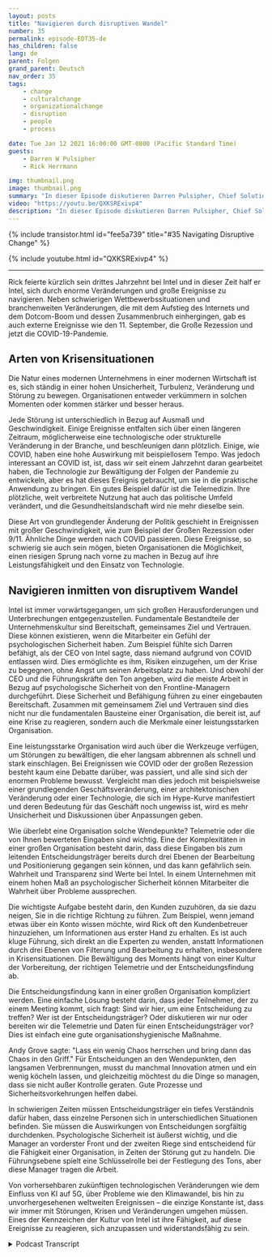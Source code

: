 ```yaml
---
layout: posts
title: "Navigieren durch disruptiven Wandel"
number: 35
permalink: episode-EDT35-de
has_children: false
lang: de
parent: Folgen
grand_parent: Deutsch
nav_order: 35
tags:
    - change
    - culturalchange
    - organizationalchange
    - disruption
    - people
    - process

date: Tue Jan 12 2021 16:00:00 GMT-0800 (Pacific Standard Time)
guests:
    - Darren W Pulsipher
    - Rick Herrmann

img: thumbnail.png
image: thumbnail.png
summary: "In dieser Episode diskutieren Darren Pulsipher, Chief Solution Architect, Public Sector, und Rick Hermann, Director US Public Sector, Intel, wie Intel in den letzten drei Jahrzehnten erfolgreich mit disruptiven Veränderungen umgegangen ist."
video: "https://youtu.be/QXKSRExivp4"
description: "In dieser Episode diskutieren Darren Pulsipher, Chief Solution Architect, Public Sector, und Rick Hermann, Director US Public Sector, Intel, wie Intel in den letzten drei Jahrzehnten erfolgreich mit disruptiven Veränderungen umgegangen ist."
---
```


<div>
{% include transistor.html id="fee5a739" title="#35 Navigating Disruptive Change" %}

{% include youtube.html id="QXKSRExivp4" %}
</div>

---

Rick feierte kürzlich sein drittes Jahrzehnt bei Intel und in dieser Zeit half er Intel, sich durch enorme Veränderungen und große Ereignisse zu navigieren. Neben schwierigen Wettbewerbssituationen und branchenweiten Veränderungen, die mit dem Aufstieg des Internets und dem Dotcom-Boom und dessen Zusammenbruch einhergingen, gab es auch externe Ereignisse wie den 11. September, die Große Rezession und jetzt die COVID-19-Pandemie.

## Arten von Krisensituationen

Die Natur eines modernen Unternehmens in einer modernen Wirtschaft ist es, sich ständig in einer hohen Unsicherheit, Turbulenz, Veränderung und Störung zu bewegen. Organisationen entweder verkümmern in solchen Momenten oder kommen stärker und besser heraus.

Jede Störung ist unterschiedlich in Bezug auf Ausmaß und Geschwindigkeit. Einige Ereignisse entfalten sich über einen längeren Zeitraum, möglicherweise eine technologische oder strukturelle Veränderung in der Branche, und beschleunigen dann plötzlich. Einige, wie COVID, haben eine hohe Auswirkung mit beispiellosem Tempo. Was jedoch interessant an COVID ist, ist, dass wir seit einem Jahrzehnt daran gearbeitet haben, die Technologie zur Bewältigung der Folgen der Pandemie zu entwickeln, aber es hat dieses Ereignis gebraucht, um sie in die praktische Anwendung zu bringen. Ein gutes Beispiel dafür ist die Telemedizin. Ihre plötzliche, weit verbreitete Nutzung hat auch das politische Umfeld verändert, und die Gesundheitslandschaft wird nie mehr dieselbe sein.

Diese Art von grundlegender Änderung der Politik geschieht in Ereignissen mit großer Geschwindigkeit, wie zum Beispiel der Großen Rezession oder 9/11. Ähnliche Dinge werden nach COVID passieren. Diese Ereignisse, so schwierig sie auch sein mögen, bieten Organisationen die Möglichkeit, einen riesigen Sprung nach vorne zu machen in Bezug auf ihre Leistungsfähigkeit und den Einsatz von Technologie.

## Navigieren inmitten von disruptivem Wandel

Intel ist immer vorwärtsgegangen, um sich großen Herausforderungen und Unterbrechungen entgegenzustellen. Fundamentale Bestandteile der Unternehmenskultur sind Bereitschaft, gemeinsames Ziel und Vertrauen. Diese können existieren, wenn die Mitarbeiter ein Gefühl der psychologischen Sicherheit haben. Zum Beispiel fühlte sich Darren befähigt, als der CEO von Intel sagte, dass niemand aufgrund von COVID entlassen wird. Dies ermöglichte es ihm, Risiken einzugehen, um der Krise zu begegnen, ohne Angst um seinen Arbeitsplatz zu haben. Und obwohl der CEO und die Führungskräfte den Ton angeben, wird die meiste Arbeit in Bezug auf psychologische Sicherheit von den Frontline-Managern durchgeführt. Diese Sicherheit und Befähigung führen zu einer eingebauten Bereitschaft. Zusammen mit gemeinsamem Ziel und Vertrauen sind dies nicht nur die fundamentalen Bausteine einer Organisation, die bereit ist, auf eine Krise zu reagieren, sondern auch die Merkmale einer leistungsstarken Organisation.

Eine leistungsstarke Organisation wird auch über die Werkzeuge verfügen, um Störungen zu bewältigen, die eher langsam abbrennen als schnell und stark einschlagen. Bei Ereignissen wie COVID oder der großen Rezession besteht kaum eine Debatte darüber, was passiert, und alle sind sich der enormen Probleme bewusst. Vergleicht man dies jedoch mit beispielsweise einer grundlegenden Geschäftsveränderung, einer architektonischen Veränderung oder einer Technologie, die sich im Hype-Kurve manifestiert und deren Bedeutung für das Geschäft noch ungewiss ist, wird es mehr Unsicherheit und Diskussionen über Anpassungen geben.

Wie überlebt eine Organisation solche Wendepunkte? Telemetrie oder die von Ihnen bewerteten Eingaben sind wichtig. Eine der Komplexitäten in einer großen Organisation besteht darin, dass diese Eingaben bis zum leitenden Entscheidungsträger bereits durch drei Ebenen der Bearbeitung und Positionierung gegangen sein können, und das kann gefährlich sein. Wahrheit und Transparenz sind Werte bei Intel. In einem Unternehmen mit einem hohen Maß an psychologischer Sicherheit können Mitarbeiter die Wahrheit über Probleme aussprechen.

Die wichtigste Aufgabe besteht darin, den Kunden zuzuhören, da sie dazu neigen, Sie in die richtige Richtung zu führen. Zum Beispiel, wenn jemand etwas über ein Konto wissen möchte, wird Rick oft den Kundenbetreuer hinzuziehen, um Informationen aus erster Hand zu erhalten. Es ist auch kluge Führung, sich direkt an die Experten zu wenden, anstatt Informationen durch drei Ebenen von Filterung und Bearbeitung zu erhalten, insbesondere in Krisensituationen. Die Bewältigung des Moments hängt von einer Kultur der Vorbereitung, der richtigen Telemetrie und der Entscheidungsfindung ab.

Die Entscheidungsfindung kann in einer großen Organisation kompliziert werden. Eine einfache Lösung besteht darin, dass jeder Teilnehmer, der zu einem Meeting kommt, sich fragt: Sind wir hier, um eine Entscheidung zu treffen? Wer ist der Entscheidungsträger? Oder diskutieren wir nur oder bereiten wir die Telemetrie und Daten für einen Entscheidungsträger vor? Dies ist einfach eine gute organisationshygienische Maßnahme.

Andy Grove sagte: "Lass ein wenig Chaos herrschen und bring dann das Chaos in den Griff." Für Entscheidungen an den Wendepunkten, den langsamen Verbrennungen, musst du manchmal Innovation atmen und ein wenig köcheln lassen, und gleichzeitig möchtest du die Dinge so managen, dass sie nicht außer Kontrolle geraten. Gute Prozesse und Sicherheitsvorkehrungen helfen dabei.

In schwierigen Zeiten müssen Entscheidungsträger ein tiefes Verständnis dafür haben, dass einzelne Personen sich in unterschiedlichen Situationen befinden. Sie müssen die Auswirkungen von Entscheidungen sorgfältig durchdenken. Psychologische Sicherheit ist äußerst wichtig, und die Manager an vorderster Front und der zweiten Riege sind entscheidend für die Fähigkeit einer Organisation, in Zeiten der Störung gut zu handeln. Die Führungsebene spielt eine Schlüsselrolle bei der Festlegung des Tons, aber diese Manager tragen die Arbeit.

Von vorhersehbaren zukünftigen technologischen Veränderungen wie dem Einfluss von KI auf 5G, über Probleme wie den Klimawandel, bis hin zu unvorhergesehenen weltweiten Ereignissen – die einzige Konstante ist, dass wir immer mit Störungen, Krisen und Veränderungen umgehen müssen. Eines der Kennzeichen der Kultur von Intel ist ihre Fähigkeit, auf diese Ereignisse zu reagieren, sich anzupassen und widerstandsfähig zu sein.



<details>
<summary> Podcast Transcript </summary>

<p></p>

</details>
